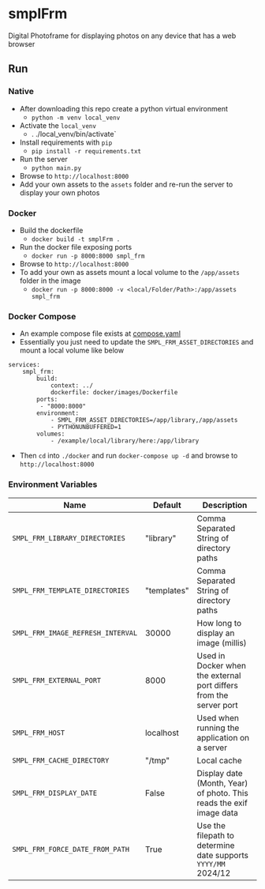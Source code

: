# smplFrm
Digital Photoframe for displaying photos on any device that has a web browser


## Run
### Native
* After downloading this repo create a python virtual environment                                                    
  * `python -m venv local_venv`
* Activate the `local_venv`
  * . ./local_venv/bin/activate`
* Install requirements with `pip`
  * `pip install -r requirements.txt`
* Run the server
  * `python main.py`
* Browse to `http://localhost:8000`
* Add your own assets to the `assets` folder and re-run the server to display your own photos

### Docker
* Build the dockerfile
  * `docker build -t smplFrm .`
* Run the docker file exposing ports
  * `docker run -p 8000:8000 smpl_frm`
* Browse to `http://localhost:8000`
* To add your own as assets mount a local volume to the `/app/assets` folder in the image
  * `docker run -p 8000:8000 -v <local/Folder/Path>:/app/assets smpl_frm`
### Docker Compose
* An example compose file exists at [compose.yaml](docker/compose/compose.yaml)
* Essentially you just need to update the `SMPL_FRM_ASSET_DIRECTORIES` and mount a local volume like below
```
services:
    smpl_frm:
        build:
            context: ../
            dockerfile: docker/images/Dockerfile
        ports:
         - "8000:8000"
        environment:
            - SMPL_FRM_ASSET_DIRECTORIES=/app/library,/app/assets
            - PYTHONUNBUFFERED=1
        volumes:
            - /example/local/library/here:/app/library

```
* Then `cd` into `./docker` and run `docker-compose up -d` and browse to `http://localhost:8000`


### Environment Variables

| Name                              | Default     | Description                                                         |
|-----------------------------------|-------------|---------------------------------------------------------------------|
| `SMPL_FRM_LIBRARY_DIRECTORIES`    | "library"   | Comma Separated String of directory paths                           |
| `SMPL_FRM_TEMPLATE_DIRECTORIES`   | "templates" | Comma Separated String of directory paths                           |
| `SMPL_FRM_IMAGE_REFRESH_INTERVAL` | 30000       | How long to display an image (millis)                               |
| `SMPL_FRM_EXTERNAL_PORT`          | 8000        | Used in Docker when the external port differs from the server port  |
| `SMPL_FRM_HOST`                   | localhost   | Used when running the application on a server                       |
| `SMPL_FRM_CACHE_DIRECTORY`        | "/tmp"      | Local cache                                                         |
| `SMPL_FRM_DISPLAY_DATE`           | False       | Display date (Month, Year) of photo. This reads the exif image data |
| `SMPL_FRM_FORCE_DATE_FROM_PATH`   | True        | Use the filepath to determine date supports `YYYY/MM` 2024/12       |
